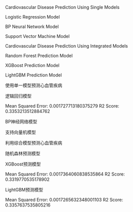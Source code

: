  Cardiovascular Disease Prediction Using Single Models

Logistic Regression Model

BP Neural Network Model

Support Vector Machine Model



Cardiovascular Disease Prediction Using Integrated Models

Random Forest Prediction Model

 XGBoost Prediction Model

 LightGBM Prediction Model


使用单一模型预测心血管疾病

逻辑回归模型

Mean Squared Error: 0.001727713180375279
R2 Score: 0.3353213512884762

BP神经网络模型



支持向量机模型



利用综合模型预测心血管疾病

随机森林预测模型



XGBoost预测模型

Mean Squared Error: 0.0017364060838535864
R2 Score: 0.3319770535178902

LightGBM预测模型

Mean Squared Error: 0.0017265632348001103
R2 Score: 0.3357637535805216